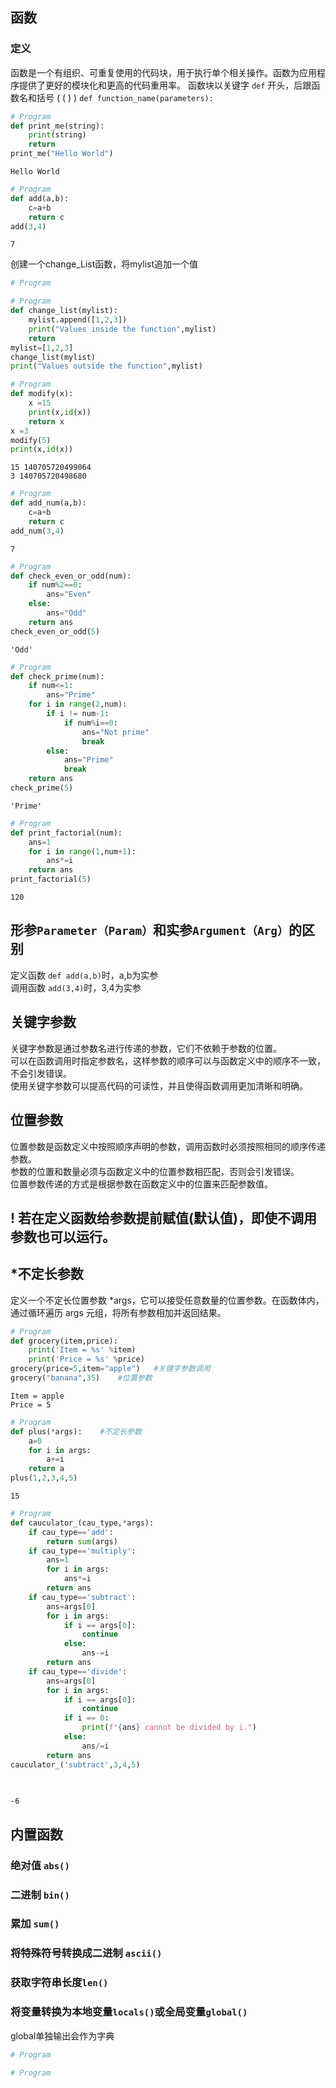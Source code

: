 ## 函数 
### 定义  
函数是一个有组织、可重复使用的代码块，用于执行单个相关操作。函数为应用程序提供了更好的模块化和更高的代码重用率。
函数块以关键字 `def` 开头，后跟函数名和括号 ( ( ) )
`def function_name(parameters):`


```python
# Program
def print_me(string):
    print(string)
    return
print_me("Hello World")
```

    Hello World
    


```python
# Program
def add(a,b):
    c=a+b
    return c
add(3,4)
```




    7



创建一个change_List函数，将mylist追加一个值


```python
# Program

```


```python
# Program
def change_list(mylist):
    mylist.append([1,2,3])
    print("Values inside the function",mylist)
    return
mylist=[1,2,3]
change_list(mylist)
print("Values outside the function",mylist)
```


```python
# Program
def modify(x):
    x =15
    print(x,id(x))
    return x
x =3
modify(5)
print(x,id(x))
```

    15 140705720499064
    3 140705720498680
    


```python
# Program
def add_num(a,b):
    c=a+b
    return c
add_num(3,4)
```




    7




```python
# Program
def check_even_or_odd(num):
    if num%2==0:
        ans="Even"
    else:
        ans="Odd"
    return ans
check_even_or_odd(5)
```




    'Odd'




```python
# Program
def check_prime(num):
    if num<=1:
        ans="Prime"
    for i in range(2,num):
        if i != num-1:
            if num%i==0:
                ans="Not prime"
                break
        else:
            ans="Prime"
            break
    return ans
check_prime(5)

```




    'Prime'




```python
# Program
def print_factorial(num):
    ans=1
    for i in range(1,num+1):
        ans*=i
    return ans
print_factorial(5)
```




    120



## 形参`Parameter（Param）`和实参`Argument（Arg）`的区别  
定义函数 `def add(a,b)`时，a,b为实参  
调用函数 `add(3,4)`时，3,4为实参  
## 关键字参数  
关键字参数是通过参数名进行传递的参数，它们不依赖于参数的位置。  
可以在函数调用时指定参数名，这样参数的顺序可以与函数定义中的顺序不一致，不会引发错误。  
使用关键字参数可以提高代码的可读性，并且使得函数调用更加清晰和明确。  
## 位置参数  
位置参数是函数定义中按照顺序声明的参数，调用函数时必须按照相同的顺序传递参数。  
参数的位置和数量必须与函数定义中的位置参数相匹配，否则会引发错误。  
位置参数传递的方式是根据参数在函数定义中的位置来匹配参数值。 
## ! 若在定义函数给参数提前赋值(默认值)，即使不调用参数也可以运行。 
## *不定长参数
定义一个不定长位置参数 *args，它可以接受任意数量的位置参数。在函数体内，通过循环遍历 args 元组，将所有参数相加并返回结果。



```python
# Program
def grocery(item,price):
    print('Item = %s' %item)
    print('Price = %s' %price)
grocery(price=5,item="apple")   #关键字参数调用
grocery("banana",35)    #位置参数
```

    Item = apple
    Price = 5
    


```python
# Program
def plus(*args):    #不定长参数
    a=0
    for i in args:
        a+=i
    return a
plus(1,2,3,4,5)
```




    15




```python
# Program
def cauculator_(cau_type,*args):
    if cau_type=='add':
        return sum(args)
    if cau_type=='multiply':
        ans=1
        for i in args:
            ans*=i
        return ans
    if cau_type=='subtract':
        ans=args[0]
        for i in args:
            if i == args[0]:
                continue
            else:
                ans-=i
        return ans
    if cau_type=='divide':
        ans=args[0]
        for i in args:
            if i == args[0]:
                continue
            if i == 0:
                print(f"{ans} cannot be divided by i.")
            else:
                ans/=i
        return ans
cauculator_('subtract',3,4,5)
            
        
```




    -6



## 内置函数  
### 绝对值 `abs()`
### 二进制 `bin()`
### 累加 `sum()`
### 将特殊符号转换成二进制 `ascii()`
### 获取字符串长度`len()`
### 将变量转换为本地变量`locals()`或全局变量`global()`
global单独输出会作为字典


```python
# Program

```


```python
# Program

```
